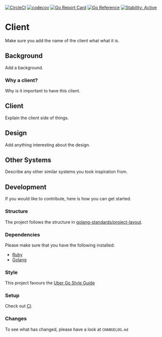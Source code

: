 [![CircleCI](https://circleci.com/gh/alexfalkowski/go-client-template.svg?style=svg)](https://circleci.com/gh/alexfalkowski/go-client-template)
[![codecov](https://codecov.io/gh/alexfalkowski/go-client-template/graph/badge.svg?token=QSRFU8VNST)](https://codecov.io/gh/alexfalkowski/go-client-template)
[![Go Report Card](https://goreportcard.com/badge/github.com/alexfalkowski/go-client-template)](https://goreportcard.com/report/github.com/alexfalkowski/go-client-template)
[![Go Reference](https://pkg.go.dev/badge/github.com/alexfalkowski/go-client-template.svg)](https://pkg.go.dev/github.com/alexfalkowski/go-client-template)
[![Stability: Active](https://masterminds.github.io/stability/active.svg)](https://masterminds.github.io/stability/active.html)


# Client

Make sure you add the name of the client what what it is.

## Background

Add a background.

### Why a client?

Why is it important to have this client.

## Client

Explain the client side of things.

## Design

Add anything interesting about the design.

## Other Systems

Describe any other similar systems you took inspiration from.

## Development

If you would like to contribute, here is how you can get started.

### Structure

The project follows the structure in [golang-standards/project-layout](https://github.com/golang-standards/project-layout).

### Dependencies

Please make sure that you have the following installed:
- [Ruby](.ruby-version)
- [Golang](go.mod)

### Style

This project favours the [Uber Go Style Guide](https://github.com/uber-go/guide/blob/master/style.md)

### Setup

Check out [CI](.circleci/config.yml).


### Changes

To see what has changed, please have a look at `CHANGELOG.md`
